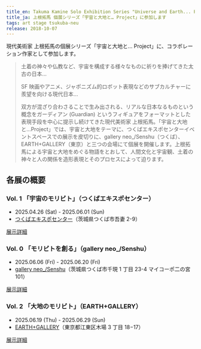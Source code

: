 ```yaml
---
title_en: Takuma Kamine Solo Exhibition Series "Universe and Earth... Project"
title_ja: 上根拓馬 個展シリーズ「宇宙と大地と… Project」に参加します
tags: art stage tsukuba-neu
release: 2018-10-07
---
```


現代美術家 上根拓馬の個展シリーズ「宇宙と大地と… Project」に、コラボレーション作家として参加します。

> 土着の神々や仏教など、宇宙を構成する様々なものに祈りを捧げてきた太古の日本…
>
> SF 映画やアニメ、ジャポニズム的ロボット表現などのサブカルチャーに羨望を向ける現代日本…
>
> 双方が混ざり合わさることで生み出される、リアルな日本なるものという概念をガーディアン (Guardian) というフィギュアをフォーマットとした表現手段を中心に提示し続けてきた現代美術家 上根拓馬。「宇宙と大地と…Project」では、宇宙と大地をテーマに、つくばエキスポセンターイベントスペースでの展示を皮切りに、gallery neo\_/Senshu（つくば）、EARTH+GALLERY（東京）と三つの会場にて個展を開催します。上根拓馬による宇宙と大地をめぐる物語をとおして、人間文化と宇宙観、土着の神々と人の関係を造形表現とそのプロセスによって迫ります。

## 各展の概要

### Vol. 1 「宇宙のモリビト」（つくばエキスポセンター）

- 2025.04.26 (Sat) - 2025.06.01 (Sun)
- [つくばエキスポセンター](https://www.expocenter.or.jp/)（茨城県つくば市吾妻 2-9）

[展示詳細](/events/kamine-expoc25)

### Vol. 0 「モリビトを創る」（gallery neo\_/Senshu）

- 2025.06.06 (Fri) - 2025.06.20 (Fri)
- [gallery neo\_/Senshu](https://neotsukuba.com/category/news/gallery/)（茨城県つくば市千現 1 丁目 23-4 マイコーポ二の宮 101）

[展示詳細](/events/kamine-neo25)

### Vol. 2 「大地のモリビト」（EARTH+GALLERY）

- 2025.06.19 (Thu) - 2025.06.29 (Sun)
- [EARTH+GALLERY](https://earth-plus.com/)（東京都江東区木場 3 丁目 18−17）

[展示詳細](/events/kamine-earth25)
